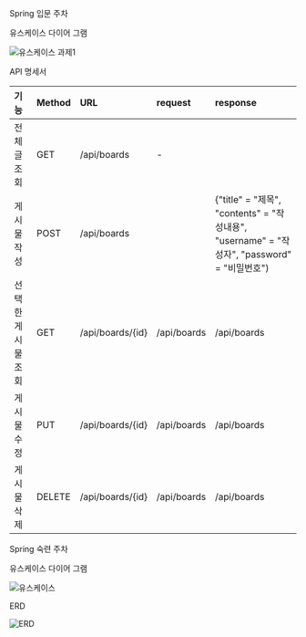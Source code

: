 Spring 입문 주차

유스케이스 다이어 그램

![유스케이스 과제1](https://user-images.githubusercontent.com/121671967/218910687-4e78dba7-8806-4f50-b700-86057e917ec7.png)

API 명세서

|기능|Method|URL|request|response|
|:---|:---|:---|:---|:---|
|전체 글 조회|GET|/api/boards|-||{"title" = "제목", "contents" = "작성내용", "username" = "작성자", "password" = "비밀번호"}||
|게시물 작성|POST|/api/boards||{"title" = "제목", "contents" = "작성내용", "username" = "작성자", "password" = "비밀번호")||||/api/boards||
|선택한 게시물 조회|GET|/api/boards/{id}|/api/boards|/api/boards|
|게시물 수정|PUT|/api/boards/{id}|/api/boards|/api/boards|
|게시물 삭제|DELETE|/api/boards/{id}|/api/boards|/api/boards|


Spring 숙련 주차

유스케이스 다이어 그램

![유스케이스](https://user-images.githubusercontent.com/121671967/218906591-34697b9b-1ea5-49b0-9835-75eab88874a4.png)


ERD

![ERD](https://user-images.githubusercontent.com/121671967/218906603-ddd543f6-b944-4e1c-8f6f-ecf091bcedd6.png)
